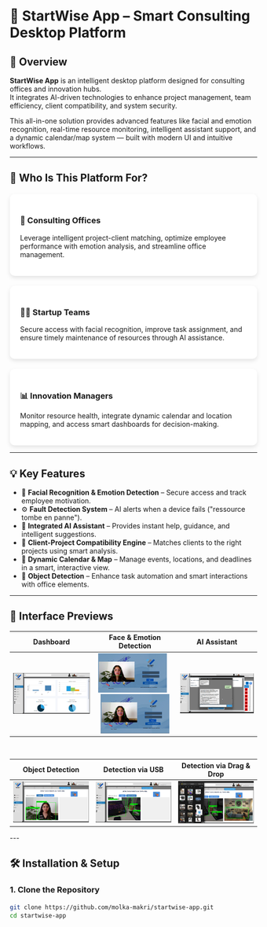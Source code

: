 # 🧠 StartWise App – Smart Consulting Desktop Platform

## 🧭 Overview

**StartWise App** is an intelligent desktop platform designed for consulting offices and innovation hubs.  
It integrates AI-driven technologies to enhance project management, team efficiency, client compatibility, and system security.

This all-in-one solution provides advanced features like facial and emotion recognition, real-time resource monitoring, intelligent assistant support, and a dynamic calendar/map system — built with modern UI and intuitive workflows.

---

## 👥 Who Is This Platform For?

<div style="display: flex; flex-wrap: wrap; gap: 20px; justify-content: space-around; margin-top: 20px;">

<div style="flex: 1 1 250px; background: white; border-radius: 10px; padding: 1.5em; box-shadow: 0 4px 8px rgba(0,0,0,0.1);">

### 🏢 Consulting Offices  
Leverage intelligent project-client matching, optimize employee performance with emotion analysis, and streamline office management.

</div>

<div style="flex: 1 1 250px; background: white; border-radius: 10px; padding: 1.5em; box-shadow: 0 4px 8px rgba(0,0,0,0.1);">

### 👩‍💼 Startup Teams  
Secure access with facial recognition, improve task assignment, and ensure timely maintenance of resources through AI assistance.

</div>

<div style="flex: 1 1 250px; background: white; border-radius: 10px; padding: 1.5em; box-shadow: 0 4px 8px rgba(0,0,0,0.1);">

### 📊 Innovation Managers  
Monitor resource health, integrate dynamic calendar and location mapping, and access smart dashboards for decision-making.

</div>

</div>

---

## 💡 Key Features

- 🔐 **Facial Recognition & Emotion Detection** – Secure access and track employee motivation.
- ⚙️ **Fault Detection System** – AI alerts when a device fails ("ressource tombe en panne").
- 🤖 **Integrated AI Assistant** – Provides instant help, guidance, and intelligent suggestions.
- 🧠 **Client-Project Compatibility Engine** – Matches clients to the right projects using smart analysis.
- 📍 **Dynamic Calendar & Map** – Manage events, locations, and deadlines in a smart, interactive view.
- 🔎 **Object Detection** – Enhance task automation and smart interactions with office elements.

---

## 📸 Interface Previews

<table>
  <thead>
    <tr>
      <th>Dashboard</th>
      <th>Face & Emotion Detection</th>
      <th>AI Assistant</th>
    </tr>
  </thead>
  <tbody>
    <tr>
      <td align="center">
        <img src="screenshots/dashboard.png" width="280"/>
      </td>
      <td align="center">
        <img src="screenshots/seq1.png" width="140" style="margin-right:10px"/>
        <img src="screenshots/detetsouris.png" width="140"/>
      </td>
      <td align="center">
        <img src="screenshots/assistant.png" width="280"/>
      </td>
    </tr>
  </tbody>
</table>

<br>

<table>
  <thead>
    <tr>
      <th>Object Detection</th>
      <th>Detection via USB</th>
      <th>Detection via Drag & Drop</th>
    </tr>
  </thead>
  <tbody>
    <tr>
      <td align="center">
        <img src="screenshots/det1.png" width="280"/>
      </td>
      <td align="center">
        <img src="screenshots/recordphone.png" width="280"/>
      </td>
      <td align="center">
        <img src="screenshots/draganddrop.png" width="280"/>
      </td>
    </tr>
  </tbody>
</table>
---

## 🛠️ Installation & Setup

### 1. Clone the Repository

```bash
git clone https://github.com/molka-makri/startwise-app.git
cd startwise-app
